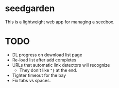 # seedgarden

This is a lightweight web app for managing a seedbox.

# TODO

 * DL progress on download list page
 * Re-load list after add completes
 * URLs that automatic link detectors will recognize
   * They don't like `"}` at the end.
 * Tighter timeout for the bay
 * Fix tabs vs spaces.
